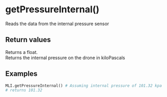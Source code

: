 # getPressureInternal()

Reads the data from the internal pressure sensor

## Return values

Returns a float.  
Returns the internal pressure on the drone in kiloPascals

## Examples

```py
MLI.getPressureInternal() # Assuming internal pressure of 101.32 kpa
# returns 101.32
```
